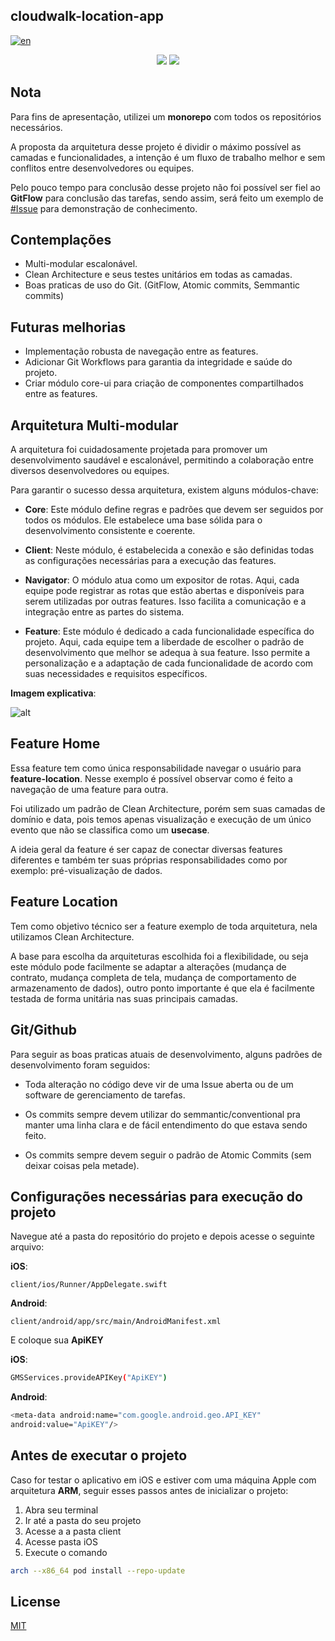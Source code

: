 
## cloudwalk-location-app 
[![en](https://img.shields.io/badge/lang-en-red.svg)](https://github.com/Luc4sAlmeida/cloudwalk-location-app/blob/main/README.en.md)

<p align="center">
  <img src="https://i.imgur.com/GWsaTdW.png">
  <img src="https://i.imgur.com/OhLB6Iq.gif">
</p>

## Nota

Para fins de apresentação, utilizei um **monorepo** com todos os repositórios necessários.

A proposta da arquitetura desse projeto é dividir o máximo possível as camadas e funcionalidades, a intenção é um fluxo de trabalho melhor e sem conflitos entre desenvolvedores ou equipes.

Pelo pouco tempo para conclusão desse projeto não foi possível ser fiel ao **GitFlow** para conclusão das tarefas, sendo assim, será feito um exemplo de [#Issue](/../../issues/1) para demonstração de conhecimento.


## Contemplações

+ Multi-modular escalonável.
+ Clean Architecture e seus testes unitários em todas as camadas.
+ Boas praticas de uso do Git. (GitFlow, Atomic commits, Semmantic commits)

## Futuras melhorias
+ Implementação robusta de navegação entre as features.
+ Adicionar Git Workflows para garantia da integridade e saúde do projeto.
+ Criar módulo core-ui para criação de componentes compartilhados entre as features.

## Arquitetura Multi-modular

A arquitetura foi cuidadosamente projetada para promover um desenvolvimento saudável e escalonável, permitindo a colaboração entre diversos desenvolvedores ou equipes.

Para garantir o sucesso dessa arquitetura, existem alguns módulos-chave:

+ **Core**: Este módulo define regras e padrões que devem ser seguidos por todos os módulos. Ele estabelece uma base sólida para o desenvolvimento consistente e coerente.

+ **Client**: Neste módulo, é estabelecida a conexão e são definidas todas as configurações necessárias para a execução das features.

+ **Navigator**: O módulo atua como um expositor de rotas. Aqui, cada equipe pode registrar as rotas que estão abertas e disponíveis para serem utilizadas por outras features. Isso facilita a comunicação e a integração entre as partes do sistema.

+ **Feature**: Este módulo é dedicado a cada funcionalidade específica do projeto. Aqui, cada equipe tem a liberdade de escolher o padrão de desenvolvimento que melhor se adequa à sua feature. Isso permite a personalização e a adaptação de cada funcionalidade de acordo com suas necessidades e requisitos específicos.

**Imagem explicativa**: 

![alt](https://i.imgur.com/w1mcqmg.png)

## Feature Home

Essa feature tem como única responsabilidade navegar o usuário para **feature-location**. Nesse exemplo é possível observar como é feito a navegação de uma feature para outra.

Foi utilizado um padrão de Clean Architecture, porém sem suas camadas de domínio e data, pois temos apenas visualização e execução de um único evento que não se classifica como um **usecase**.

A ideia geral da feature é ser capaz de conectar diversas features diferentes e também ter suas próprias responsabilidades como por exemplo: pré-visualização de dados.

## Feature Location

Tem como objetivo técnico ser a feature exemplo de toda arquitetura, nela utilizamos Clean Architecture.

A base para escolha da arquiteturas escolhida foi a flexibilidade, ou seja este módulo pode facilmente se adaptar a alterações (mudança de contrato, mudança completa de tela, mudança de comportamento de armazenamento de dados), outro ponto importante é que ela é facilmente testada de forma unitária nas suas principais camadas.

## Git/Github

Para seguir as boas praticas atuais de desenvolvimento, alguns padrões de desenvolvimento foram seguidos:

+ Toda alteração no código deve vir de uma Issue aberta ou de um software de gerenciamento de tarefas.

+ Os commits sempre devem utilizar do semmantic/conventional pra manter uma linha clara e de fácil entendimento do que estava sendo feito.

+ Os commits sempre devem seguir o padrão de Atomic Commits (sem deixar coisas pela metade).

## Configurações necessárias para execução do projeto

Navegue até a pasta do repositório do projeto e depois acesse o seguinte arquivo:

**iOS**:
```
client/ios/Runner/AppDelegate.swift
```

**Android**:
```
client/android/app/src/main/AndroidManifest.xml
```

E coloque sua **ApiKEY**

**iOS**:

```bash
GMSServices.provideAPIKey("ApiKEY")
```

**Android**:

```bash
<meta-data android:name="com.google.android.geo.API_KEY" 
android:value="ApiKEY"/>
```

## Antes de executar o projeto
Caso for testar o aplicativo em iOS e estiver com uma máquina Apple com arquitetura **ARM**, seguir esses passos antes de inicializar o projeto:

1. Abra seu terminal
2. Ir até a pasta do seu projeto
3. Acesse a a pasta client
4. Acesse pasta iOS
5. Execute o comando

```bash
arch --x86_64 pod install --repo-update
```

## License

[MIT](https://choosealicense.com/licenses/mit/)
